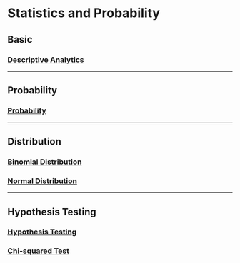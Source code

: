 # Statistics and Probability

## Basic

### [Descriptive Analytics](./descriptive_analytics.ipynb)

---

## Probability

### [Probability](./probability.ipynb)

---

## Distribution

### [Binomial Distribution](./binomial_distribution.ipynb)

### [Normal Distribution](./normal_distribution.ipynb)

---

## Hypothesis Testing

### [Hypothesis Testing](./hypothesis_testing.ipynb)

### [Chi-squared Test](./chi-squared_test.ipynb)
